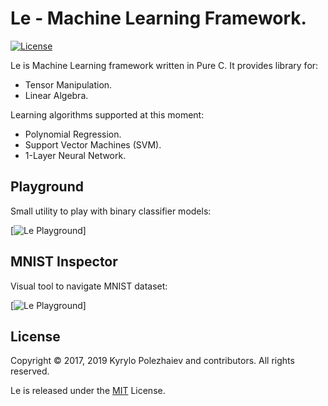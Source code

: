 # Le - Machine Learning Framework.

[![License](https://img.shields.io/badge/license-MIT-blue.svg)](LICENSE)

Le is Machine Learning framework written in Pure C. It provides library for:
* Tensor Manipulation.
* Linear Algebra.

Learning algorithms supported at this moment:
* Polynomial Regression.
* Support Vector Machines (SVM).
* 1-Layer Neural Network.

## Playground

Small utility to play with binary classifier models:

[![Le Playground](http://kirushyk.github.io/projects/le.png)]

## MNIST Inspector

Visual tool to navigate MNIST dataset:

[![Le Playground](http://kirushyk.github.io/projects/le-mnist.png)]

## License

Copyright &copy; 2017, 2019 Kyrylo Polezhaiev and contributors. All rights reserved.

Le is released under the [MIT](LICENSE) License.
